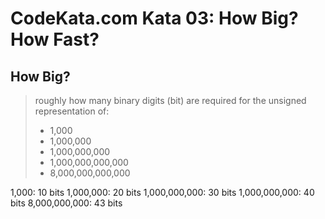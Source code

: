# CodeKata.com Kata 03: How Big? How Fast?

## How Big?

> roughly how many binary digits (bit) are required for the unsigned representation of:
>
> - 1,000
> - 1,000,000
> - 1,000,000,000
> - 1,000,000,000,000
> - 8,000,000,000,000

1,000: 10 bits
1,000,000: 20 bits
1,000,000,000: 30 bits
1,000,000,000: 40 bits
8,000,000,000: 43 bits
